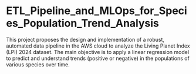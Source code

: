 # ETL_Pipeline_and_MLOps_for_Species_Population_Trend_Analysis
This project proposes the design and implementation of a robust, automated data pipeline in the AWS cloud to analyze the Living Planet Index (LPI) 2024 dataset. The main objective is to apply a linear regression model to predict and understand trends (positive or negative) in the populations of various species over time.
